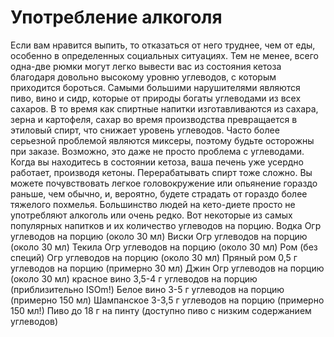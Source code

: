 # Употребление алкоголя

Если вам нравится выпить, то отказаться от него труднее, чем от еды, особенно в определенных социальных ситуациях. Тем не менее, всего одна-две рюмки могут легко вывести вас из состояния кетоза благодаря довольно высокому уровню углеводов, с которым приходится бороться. Самыми большими нарушителями являются пиво, вино и сидр, которые от природы богаты углеводами из всех сахаров. В то время как спиртные напитки изготавливаются из сахара, зерна и картофеля, сахар во время производства превращается в этиловый спирт, что снижает уровень углеводов. Часто более серьезной проблемой являются миксеры, поэтому будьте осторожны при заказе.
Возможно, это даже не просто проблема с углеводами. Когда вы находитесь в состоянии кетоза, ваша печень уже усердно работает, производя кетоны. Перерабатывать спирт тоже сложно. Вы можете почувствовать легкое головокружение или опьянение гораздо раньше, чем обычно, и, вероятно, будете страдать от гораздо более тяжелого похмелья. Большинство людей на кето-диете просто не употребляют алкоголь или очень редко. Вот некоторые из самых популярных напитков и их количество углеводов на порцию.
Водка
Огр углеводов на порцию (около 30 мл)
Виски
Огр углеводов на порцию (около 30 мл)
Текила
Огр углеводов на порцию (около 30 мл)
Ром (без специй)
Огр углеводов на порцию (около 30 мл)
Пряный ром
0,5 г углеводов на порцию (примерно 30 мл)
Джин
Огр углеводов на порцию (около 30 мл)
красное вино
3,5-4 г углеводов на порцию (приблизительно ISOm!)
Белое вино 3-5 г углеводов на порцию (примерно 150 мл)
Шампанское 3-3,5 г углеводов на порцию (примерно 150 мл!)
Пиво
до 18 г на пинту (доступно пиво с низким содержанием углеводов)